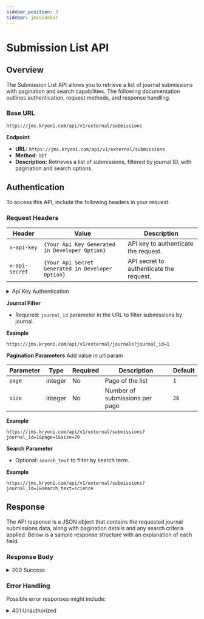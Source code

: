 ```yaml
---
sidebar_position: 3
sidebar: jmsSidebar
---
```


#

# **Submission List API**

## Overview

The Submission List API allows you to retrieve a list of journal submissions with pagination and search capabilities. The following documentation outlines authentication, request methods, and response handling.

### Base URL

```plaintext
https://jms.kryoni.com/api/v1/external/submissions
```

**Endpoint**

- **URL:** `https://jms.kryoni.com/api/v1/external/submissions`
- **Method:** `GET`
- **Description:** Retrieves a list of submissions, filtered by journal ID, with pagination and search options.

## Authentication

To access this API, include the following headers in your request:

### **Request Headers**

| Header         | Value                                             | Description                             |
| -------------- | ------------------------------------------------- | --------------------------------------- |
| `x-api-key`    | `{Your Api Key Generated in Developer Option}`    | API key to authenticate the request.    |
| `x-api-secret` | `{Your Api Secret Generated in Developer Option}` | API secret to authenticate the request. |

<details className="response-success">
  <summary>Api Key Authentication</summary>

```javascript
{
  "api_key": "string",
  "api_secret": "string"
}
```

</details>

**Journal Filter**

- Required: `journal_id` parameter in the URL to filter submissions by journal.

**Example**

```plaintext
https://jms.kryoni.com/api/v1/external/journals?journal_id=1
```

**Pagination Parameters**
Add value in url param

| Parameter | Type    | Required | Description                    | Default |
| --------- | ------- | -------- | ------------------------------ | ------- |
| `page`    | integer | No       | Page of the list               | `1`     |
| `size`    | integer | No       | Number of submissions per page | `20`    |

**Example**

```plaintext
https://jms.kryoni.com/api/v1/external/submissions?journal_id=1&page=1&size=20
```

**Search Parameter**

- Optional: `search_text` to filter by search term.

**Example**

```plaintext
https://jms.kryoni.com/api/v1/external/submissions?journal_id=1&search_text=science
```

## **Response**

The API response is a JSON object that contains the requested journal submissions data, along with pagination details and any search criteria applied. Below is a sample response structure with an explanation of each field.

### **Response Body**

<details className="response-success">
  <summary>200 Success</summary>
  <div className="custom-response">
  The response schema is returned in JSON format with details on the requested journals, pagination, and any applied search filters.
   <details>
    <summary>Response Schema: `application/json`</summary>

| Field              | Type              | Description                                                                                                                          |
| ------------------ | ----------------- | ------------------------------------------------------------------------------------------------------------------------------------ |
| `code`             | integer           | Status code indicating the result of the request. A value of `0` typically indicates a successful request.                           |
| `message`          | string            | Message describing the status of the response, e.g., "success" if the request was processed correctly.                               |
| `submissions`      | array of objects  | List of submissions that match the specified criteria. Each object represents a single submission and includes the following fields: |
| ├─ `id`            | integer           | Unique identifier for the submission.                                                                                                |
| ├─ `title`         | string            | Title of the submission.                                                                                                             |
| ├─ `journal_id`    | integer           | Unique identifier for the journal to which the submission belongs.                                                                   |
| ├─ `journal_title` | string            | Title of the journal associated with the submission.                                                                                 |
| └─ `created_at`    | string (datetime) | Date and time the submission was created, formatted in ISO 8601 (e.g., "2024-08-26T10:58:44.412203Z").                               |
| `page_context`     | object            | Object containing pagination information and search details. It includes the following fields:                                       |
| ├─ `page`          | integer           | Current page number of the response data.                                                                                            |
| ├─ `size`          | integer           | Number of submissions per page as specified in the request parameters.                                                               |
| ├─ `total_count`   | integer           | Total number of submissions that match the query criteria.                                                                           |
| └─ `search_text`   | string            | Search term used, if any, to filter the submissions. This value matches the `search_text` parameter from the request.                |

  </details>

**Response**

    ```javascript
    {
      “code” : 0,
      “message” : “success”,
      “submissions”:[
          {
          “id”:1,
          “title”:”The Global Warning”,
          “journal_id” : 1,
          “journal_title” : “The Journal of Science”,
          “created_at” : ”2024-08-26T10:58:44.412203Z”
          },..
        ],
      “page_context”: {
        “page”: 1,
        “size”: 20,
        “total_count” : 100,
        “search_text”: ”science”
        }
      }
    ```

  </div>
</details>

### **Error Handling**

Possible error responses might include:

<details className="response-error">
  <summary>401 Unauthorized</summary>
  <div className="custom-response">
   <details>
    <summary>Response Schema: `application/json`</summary>
| Field             | Type               | Description                                                                                                                                        |
|-------------------|--------------------|----------------------------------------------------------------------------------------------------------------------------------------------------|
| `code`            | integer            | Error code indicating the type of error. Each code corresponds to a specific issue (e.g., `400` for bad request, `401` for unauthorized access).   |
| `message`         | string             | Descriptive error message explaining the issue encountered (e.g., "Invalid API key", "Journal ID required").                                        |
| `errors`          | array of objects   | Additional details on specific errors, if any, that occurred. Each error object contains information about a specific field or parameter issue:    |
| ├─ `field`        | string             | Name of the field or parameter that caused the error.                                                                                              |
| └─ `message`      | string             | Explanation of the error related to the field.                                                                                                      |

  </details>

    **Response**

```javascript
{
  "code": 400,
  "message": "Invalid request parameters.",
  "errors":
    [
      {
        "field": "journal_id",
        "message": "The journal_id parameter is required.",
      },
      { "field": "x-api-key", "message": "Invalid API key provided." },
    ],
}
```

  </div>
</details>

